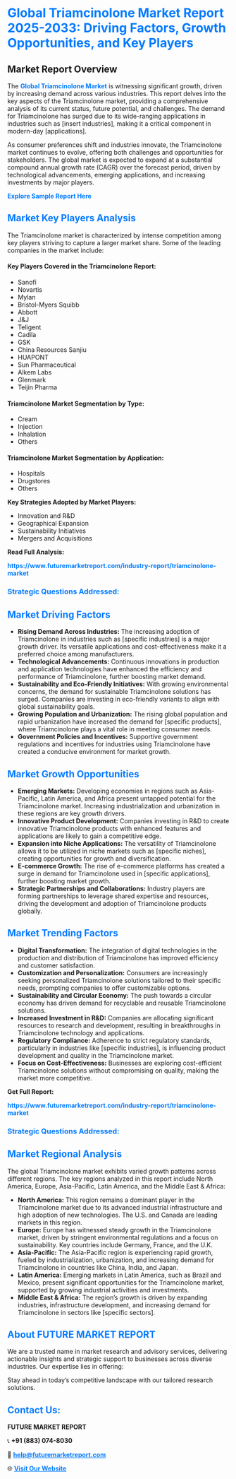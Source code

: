 <h1 style="color: #007BFF;">Global Triamcinolone Market Report 2025-2033: Driving Factors, Growth Opportunities, and Key Players</h1>

<section id="overview">
<h2>Market Report Overview</h2>
<p>The <a href="https://www.futuremarketreport.com/industry-report/triamcinolone-market" style="color: #007BFF; text-decoration: none;"><strong>Global Triamcinolone Market</strong></a> is witnessing significant growth, driven by increasing demand across various industries. This report delves into the key aspects of the Triamcinolone market, providing a comprehensive analysis of its current status, future potential, and challenges. The demand for Triamcinolone has surged due to its wide-ranging applications in industries such as [insert industries], making it a critical component in modern-day [applications].</p>
<p>As consumer preferences shift and industries innovate, the Triamcinolone market continues to evolve, offering both challenges and opportunities for stakeholders. The global market is expected to expand at a substantial compound annual growth rate (CAGR) over the forecast period, driven by technological advancements, emerging applications, and increasing investments by major players.</p>
</section>

<section id="overview">
<p><a href="https://www.futuremarketreport.com/request-sample/reportId=80049" style="color: #007BFF; text-decoration: none;"><strong>Explore Sample Report Here</strong></a></p>
</section>

<section id="key-players">
<h2 style="color: #007BFF;">Market Key Players Analysis</h2>
<p>The Triamcinolone market is characterized by intense competition among key players striving to capture a larger market share. Some of the leading companies in the market include:</p>
<h4>Key Players Covered in the Triamcinolone Report:</h4>
<ul><li>Sanofi</li><li>Novartis</li><li>Mylan</li><li>Bristol-Myers Squibb</li><li>Abbott</li><li>J&amp;J</li><li>Teligent</li><li>Cadila</li><li>GSK</li><li>China Resources Sanjiu</li><li>HUAPONT</li><li>Sun Pharmaceutical</li><li>Alkem Labs</li><li>Glenmark</li><li>Teijin Pharma</li></ul>
<h4>Triamcinolone Market Segmentation by Type:</h4>
<ul><li>Cream</li><li>Injection</li><li>Inhalation</li><li>Others</li></ul>

<h4>Triamcinolone Market Segmentation by Application:</h4>
<ul><li>Hospitals</li><li>Drugstores</li><li>Others</li></ul>
<p><strong>Key Strategies Adopted by Market Players:</strong></p>
<ul>
<li>Innovation and R&D</li>
<li>Geographical Expansion</li>
<li>Sustainability Initiatives</li>
<li>Mergers and Acquisitions</li>
</ul>
</section>

<section>
<p><strong>Read Full Analysis: </strong></p><a href="https://www.futuremarketreport.com/industry-report/triamcinolone-market" style="color: #007BFF; text-decoration: none;"><strong>https://www.futuremarketreport.com/industry-report/triamcinolone-market</strong></a>
<h3 style="color: #007BFF;">Strategic Questions Addressed:</h3>
</section>

<section id="driving-factors">
<h2 style="color: #007BFF;">Market Driving Factors</h2>
<ul>
<li><strong>Rising Demand Across Industries:</strong> The increasing adoption of Triamcinolone in industries such as [specific industries] is a major growth driver. Its versatile applications and cost-effectiveness make it a preferred choice among manufacturers.</li>
<li><strong>Technological Advancements:</strong> Continuous innovations in production and application technologies have enhanced the efficiency and performance of Triamcinolone, further boosting market demand.</li>
<li><strong>Sustainability and Eco-Friendly Initiatives:</strong> With growing environmental concerns, the demand for sustainable Triamcinolone solutions has surged. Companies are investing in eco-friendly variants to align with global sustainability goals.</li>
<li><strong>Growing Population and Urbanization:</strong> The rising global population and rapid urbanization have increased the demand for [specific products], where Triamcinolone plays a vital role in meeting consumer needs.</li>
<li><strong>Government Policies and Incentives:</strong> Supportive government regulations and incentives for industries using Triamcinolone have created a conducive environment for market growth.</li>
</ul>
</section>

<section id="growth-opportunities">
<h2 style="color: #007BFF;">Market Growth Opportunities</h2>
<ul>
<li><strong>Emerging Markets:</strong> Developing economies in regions such as Asia-Pacific, Latin America, and Africa present untapped potential for the Triamcinolone market. Increasing industrialization and urbanization in these regions are key growth drivers.</li>
<li><strong>Innovative Product Development:</strong> Companies investing in R&D to create innovative Triamcinolone products with enhanced features and applications are likely to gain a competitive edge.</li>
<li><strong>Expansion into Niche Applications:</strong> The versatility of Triamcinolone allows it to be utilized in niche markets such as [specific niches], creating opportunities for growth and diversification.</li>
<li><strong>E-commerce Growth:</strong> The rise of e-commerce platforms has created a surge in demand for Triamcinolone used in [specific applications], further boosting market growth.</li>
<li><strong>Strategic Partnerships and Collaborations:</strong> Industry players are forming partnerships to leverage shared expertise and resources, driving the development and adoption of Triamcinolone products globally.</li>
</ul>
</section>

<section id="trending-factors">
<h2 style="color: #007BFF;">Market Trending Factors</h2>
<ul>
<li><strong>Digital Transformation:</strong> The integration of digital technologies in the production and distribution of Triamcinolone has improved efficiency and customer satisfaction.</li>
<li><strong>Customization and Personalization:</strong> Consumers are increasingly seeking personalized Triamcinolone solutions tailored to their specific needs, prompting companies to offer customizable options.</li>
<li><strong>Sustainability and Circular Economy:</strong> The push towards a circular economy has driven demand for recyclable and reusable Triamcinolone solutions.</li>
<li><strong>Increased Investment in R&D:</strong> Companies are allocating significant resources to research and development, resulting in breakthroughs in Triamcinolone technology and applications.</li>
<li><strong>Regulatory Compliance:</strong> Adherence to strict regulatory standards, particularly in industries like [specific industries], is influencing product development and quality in the Triamcinolone market.</li>
<li><strong>Focus on Cost-Effectiveness:</strong> Businesses are exploring cost-efficient Triamcinolone solutions without compromising on quality, making the market more competitive.</li>
</ul>
</section>

<section>
<p><strong>Get Full Report: </strong></p><a href="https://www.futuremarketreport.com/industry-report/triamcinolone-market" style="color: #007BFF; text-decoration: none;"><strong>https://www.futuremarketreport.com/industry-report/triamcinolone-market</strong></a>
<h3 style="color: #007BFF;">Strategic Questions Addressed:</h3>
</section>


<section id="regional-analysis">
<h2 style="color: #007BFF;">Market Regional Analysis</h2>
<p>The global Triamcinolone market exhibits varied growth patterns across different regions. The key regions analyzed in this report include North America, Europe, Asia-Pacific, Latin America, and the Middle East & Africa:</p>
<ul>
<li><strong>North America:</strong> This region remains a dominant player in the Triamcinolone market due to its advanced industrial infrastructure and high adoption of new technologies. The U.S. and Canada are leading markets in this region.</li>
<li><strong>Europe:</strong> Europe has witnessed steady growth in the Triamcinolone market, driven by stringent environmental regulations and a focus on sustainability. Key countries include Germany, France, and the U.K.</li>
<li><strong>Asia-Pacific:</strong> The Asia-Pacific region is experiencing rapid growth, fueled by industrialization, urbanization, and increasing demand for Triamcinolone in countries like China, India, and Japan.</li>
<li><strong>Latin America:</strong> Emerging markets in Latin America, such as Brazil and Mexico, present significant opportunities for the Triamcinolone market, supported by growing industrial activities and investments.</li>
<li><strong>Middle East & Africa:</strong> The region’s growth is driven by expanding industries, infrastructure development, and increasing demand for Triamcinolone in sectors like [specific sectors].</li>
</ul>
</section>

<footer>
<h2 style="color: #007BFF;">About FUTURE MARKET REPORT</h2>
<p>We are a trusted name in market research and advisory services, delivering actionable insights and strategic support to businesses across diverse industries. Our expertise lies in offering:</p>

<p>Stay ahead in today’s competitive landscape with our tailored research solutions.</p>

<h2 style="color: #007BFF;">Contact Us:</h2>
<p><strong>FUTURE MARKET REPORT</strong></p>
<p>📞 <strong>+91 (883) 074-8030</strong></p>
<p>📧 <strong><a href="mailto:help@futuremarketreport.com" style="color: #007BFF;">help@futuremarketreport.com</a></strong></p>
<p>🌐 <strong><a href="https://www.futuremarketreport.com/" style="color: #007BFF;">Visit Our Website</a></strong></p>
</footer>